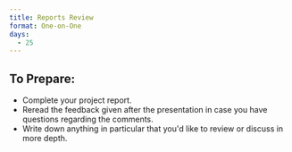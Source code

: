 ```yaml
---
title: Reports Review
format: One-on-One
days:
  - 25
---
```


To Prepare:
------------
- Complete your project report.
- Reread the feedback given after the presentation in case you have questions regarding the comments.
- Write down anything in particular that you'd like to review or discuss in more depth.
